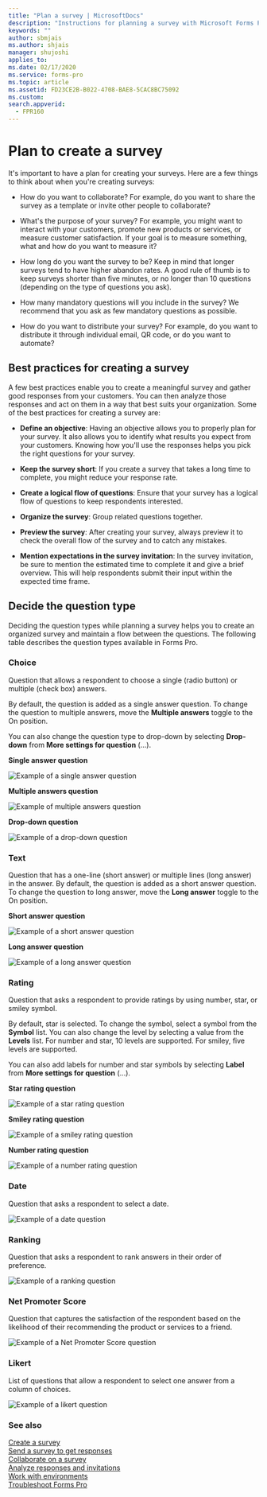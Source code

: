 ```yaml
---
title: "Plan a survey | MicrosoftDocs"
description: "Instructions for planning a survey with Microsoft Forms Pro"
keywords: ""
author: sbmjais
ms.author: shjais
manager: shujoshi
applies_to: 
ms.date: 02/17/2020
ms.service: forms-pro
ms.topic: article
ms.assetid: FD23CE2B-B022-4708-BAE8-5CAC8BC75092
ms.custom: 
search.appverid:
  - FPR160
---
```


# Plan to create a survey

It's important to have a plan for creating your surveys. Here are a few things to think about when you're creating surveys:

-   How do you want to collaborate? For example, do you want to share the survey as a template or invite other people to collaborate?

-   What's the purpose of your survey? For example, you might want to interact with your customers, promote new products or services, or measure customer satisfaction. If your goal is to measure something, what and how do you want to measure it?

-   How long do you want the survey to be? Keep in mind that longer surveys tend to have higher abandon rates. A good rule of thumb is to keep surveys shorter than five minutes, or no longer than 10 questions (depending on the type of questions you ask).

-   How many mandatory questions will you include in the survey? We recommend that you ask as few mandatory questions as possible.

-   How do you want to distribute your survey? For example, do you want to distribute it through individual email, QR code, or do you want to automate?

## Best practices for creating a survey

A few best practices enable you to create a meaningful survey and gather good responses from your customers. You can then analyze those responses and act on them in a way that best suits your organization. Some of the best practices for creating a survey are:

- **Define an objective**: Having an objective allows you to properly plan for your survey. It also allows you to identify what results you expect from your customers. Knowing how you'll use the responses helps you pick the right questions for your survey.

- **Keep the survey short**: If you create a survey that takes a long time to complete, you might reduce your response rate.

- **Create a logical flow of questions**: Ensure that your survey has a logical flow of questions to keep respondents interested.

- **Organize the survey**: Group related questions together.

- **Preview the survey**: After creating your survey, always preview it to check the overall flow of the survey and to catch any mistakes.

- **Mention expectations in the survey invitation**: In the survey invitation, be sure to mention the estimated time to complete it and give a brief overview. This will help respondents submit their input within the expected time frame.

## Decide the question type

Deciding the question types while planning a survey helps you to create an organized survey and maintain a flow between the questions. The following table describes the question types available in Forms Pro.

### Choice

Question that allows a respondent to choose a single (radio button) or multiple (check box) answers. 

By default, the question is added as a single answer question. To change the question to multiple answers, move the **Multiple answers** toggle to the On position.
  
You can also change the question type to drop-down by selecting **Drop-down** from **More settings for question** (...).

**Single answer question**

![Example of a single answer question](media/ques-radio-button.png "Example of a single answer question")

**Multiple answers question**

![Example of multiple answers question](media/ques-check-box.png "Example of multiple answers question")

**Drop-down question**

![Example of a drop-down question](media/ques-drop-down.png "Example of a drop-down question") 

### Text

Question that has a one-line (short answer) or multiple lines (long answer) in the answer. By default, the question is added as a short answer question. To change the question to long answer, move the **Long answer** toggle to the On position.

**Short answer question**

![Example of a short answer question](media/ques-short-answer.png "Example of a short answer question")

**Long answer question**

![Example of a long answer question](media/ques-long-answer.png "Example of a long answer question")

### Rating

Question that asks a respondent to provide ratings by using number, star, or smiley symbol. 

By default, star is selected. To change the symbol, select a symbol from the **Symbol** list. You can also change the level by selecting a value from the **Levels** list. For number and star, 10 levels are supported. For smiley, five levels are supported.
  
You can also add labels for number and star symbols by selecting **Label** from **More settings for question** (...).

**Star rating question**

![Example of a star rating question](media/ques-rating-star.png "Example of a star rating question") 

**Smiley rating question**

![Example of a smiley rating question](media/ques-rating-smiley.png "Example of a smiley rating question") 

**Number rating question**

![Example of a number rating question](media/ques-rating-number.png "Example of a number rating question")

### Date

Question that asks a respondent to select a date.

![Example of a date question](media/ques-date.png "Example of a date question")

### Ranking

Question that asks a respondent to rank answers in their order of preference.

![Example of a ranking question](media/ques-ranking.png "Example of a ranking question")

### Net Promoter Score

Question that captures the satisfaction of the respondent based on the likelihood of their recommending the product or services to a friend.

![Example of a Net Promoter Score question](media/ques-nps.png "Example of a Net Promoter Score question")

### Likert

List of questions that allow a respondent to select one answer from a column of choices.

![Example of a likert question](media/ques-likert.png "Example of a likert question")


### See also

[Create a survey](create-survey.md)<br>
[Send a survey to get responses](send-survey.md) <br>
[Collaborate on a survey](collaborate-survey.md) <br>
[Analyze responses and invitations](analyze-responses-invites.md) <br>
[Work with environments](choose-environment.md)<br>
[Troubleshoot Forms Pro](troubleshoot.md)
